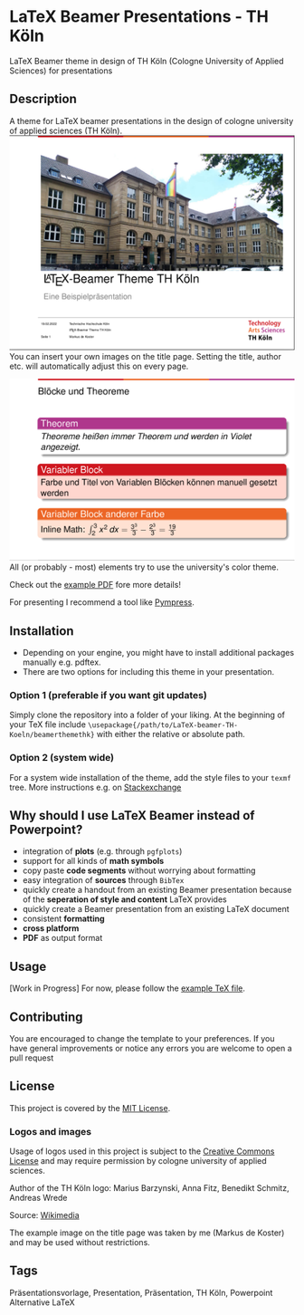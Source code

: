 # LaTeX Beamer Presentations - TH Köln

LaTeX Beamer theme in design of TH Köln (Cologne University of Applied Sciences) for presentations

## Description

A theme for LaTeX beamer presentations in the design of cologne university of applied sciences (TH Köln).
![Example for a title slide](figures/example_titlepage.png)
You can insert your own images on the title page.
Setting the title, author etc. will automatically adjust this on every page.

![Example for a slide with block elements](figures/example_blockpage.png)
All (or probably - most) elements try to use the university's color theme.

Check out the [example PDF](thk-example.pdf) fore more details!

For presenting I recommend a tool like [Pympress](https://github.com/Cimbali/pympress).

## Installation
- Depending on your engine, you might have to install additional packages manually e.g. pdftex.
- There are two options for including this theme in your presentation.

### Option 1 (preferable if you want git updates)
Simply clone the repository into a folder of your liking.
At the beginning of your TeX file include `\usepackage{/path/to/LaTeX-beamer-TH-Koeln/beamerthemethk}`
with either the relative or absolute path.

### Option 2 (system wide)
For a system wide installation of the theme, add the style files to your `texmf` tree.
More instructions e.g. on [Stackexchange](https://tex.stackexchange.com/questions/1137/where-do-i-place-my-own-sty-or-cls-files-to-make-them-available-to-all-my-te)

## Why should I use LaTeX Beamer instead of Powerpoint?
- integration of **plots** (e.g. through `pgfplots`)
- support for all kinds of **math symbols**
- copy paste **code segments** without worrying about formatting
- easy integration of **sources** through `BibTex`
- quickly create a handout from an existing Beamer presentation because of the **seperation of style and content** LaTeX provides
- quickly create a Beamer presentation from an existing LaTeX document
- consistent **formatting**
- **cross platform**
- **PDF** as output format



## Usage
[Work in Progress] 
For now, please follow the [example TeX file](thk-example.tex).


## Contributing
You are encouraged to change the template to your preferences.
If you have general improvements or notice any errors you are welcome to open a pull request

## License
This project is covered by the [MIT License](https://opensource.org/licenses/mit-license.php).

### Logos and images
Usage of logos used in this project is subject to the [Creative Commons License](https://creativecommons.org/licenses/by-sa/4.0/deed.en) and may require permission by cologne university of applied sciences.

Author of the TH Köln logo: Marius Barzynski, Anna Fitz, Benedikt Schmitz, Andreas Wrede

Source: [Wikimedia](https://commons.wikimedia.org/wiki/File:TH_Koeln_Logo.svg)

The example image on the title page was taken by me (Markus de Koster) and may be used without restrictions.

## Tags
Präsentationsvorlage, Presentation, Präsentation, TH Köln, Powerpoint Alternative LaTeX
